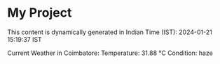 # My Project

This content is dynamically generated in Indian Time (IST): 2024-01-21 15:19:37 IST


Current Weather in Coimbatore:
Temperature: 31.88 °C
Condition: haze
